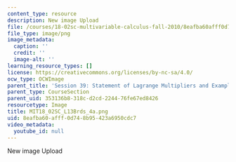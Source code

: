 ```yaml
---
content_type: resource
description: New image Upload
file: /courses/18-02sc-multivariable-calculus-fall-2010/8eafba60afff0d748b95423a6950cdc7_MIT18_02SC_L13Brds_4a.png
file_type: image/png
image_metadata:
  caption: ''
  credit: ''
  image-alt: ''
learning_resource_types: []
license: https://creativecommons.org/licenses/by-nc-sa/4.0/
ocw_type: OCWImage
parent_title: 'Session 39: Statement of Lagrange Multipliers and Example'
parent_type: CourseSection
parent_uid: 353136b8-318c-d2cd-2244-76fe67ed8426
resourcetype: Image
title: MIT18_02SC_L13Brds_4a.png
uid: 8eafba60-afff-0d74-8b95-423a6950cdc7
video_metadata:
  youtube_id: null
---
```

New image Upload